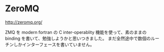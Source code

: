 # ZeroMQ

http://zeromq.org/

ZMQ を modern fortran の C inter-operablity 機能を使って、素のままの binding を書いて、勉強しようかと思いつきました。
まだ全然途中で数個のルーチンしかインターフェースを書いていません。  


